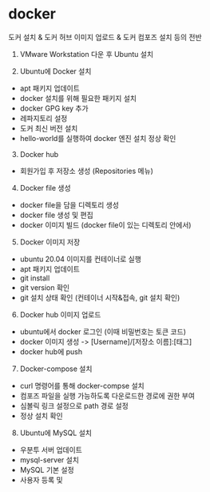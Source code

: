 # docker
도커 설치 & 도커 허브 이미지 업로드 & 도커 컴포즈 설치 등의 전반

1. VMware Workstation 다운 후 Ubuntu 설치

2. Ubuntu에 Docker 설치
  - apt 패키지 업데이트
  - docker 설치를 위해 필요한 패키지 설치
  - docker GPG key 추가
  - 레파지토리 설정
  - 도커 최신 버전 설치
  - hello-world를 실행하여 docker 엔진 설치 정상 확인

3. Docker hub
  - 회원가입 후 저장소 생성 (Repositories 메뉴)

4. Docker file 생성
  - docker file을 담을 디렉토리 생성
  - docker file 생성 및 편집
  - docker 이미지 빌드 (docker file이 있는 디렉토리 안에서)

5. Docker 이미지 저장
  - ubuntu 20.04 이미지를 컨테이너로 실행
  - apt 패키지 업데이트
  - git install
  - git version 확인
  - git 설치 상태 확인 (컨테이너 시작&접속, git 설치 확인)

6. Docker hub 이미지 업로드
  - ubuntu에서 docker 로그인 (이때 비밀번호는 토큰 코드)
  - docker 이미지 생성 -> [Username]/[저장소 이름]:[태그]
  - docker hub에 push

7. Docker-compose 설치
  - curl 명령어를 통해 docker-compse 설치
  - 컴포즈 파일을 실행 가능하도록 다운로드한 경로에 권한 부여
  - 심볼릭 링크 설정으로 path 경로 설정
  - 정상 설치 확인
  
8. Ubuntu에 MySQL 설치
  - 우분투 서버 업데이트
  - mysql-server 설치
  - MySQL 기본 설정
  - 사용자 등록 및 
